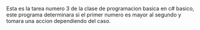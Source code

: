 Esta es la tarea numero 3 de la clase de programacion basica en c# basico, este programa determinara si el primer numero es mayor al segundo y tomara una accion dependiendo del caso.
